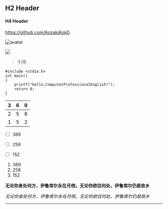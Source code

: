 ## H2 Header



#### H4 Header


https://github.com/AozakiAok0




![avatar](https://pic2.zhimg.com/v2-e75e6f8a3083a13e38b2296a37204d7f_r.jpg?source=1940ef5c)



<img src='Mine.jpeg'>


> 引用




```C语言
#include <stdio.h>
int main()
{
    printf("hello,ComputerProfessionalEnglish!");
    return 0;
}
```


| 3    | 6    | 9    |
| ---- | ---- | ---- |
| 2    | 5    | 8    |
| 1    | 5    | 2    |




- [ ] 369
- [ ] 258
- [ ] 152

 

1. 369
2. 258
3. 152



**无论你身处何方，伊鲁席尔永在月傍。无论你欲往何处，伊鲁席尔仍是故乡**



*无论你身处何方，伊鲁席尔永在月傍。无论你欲往何处，伊鲁席尔仍是故乡*




------

